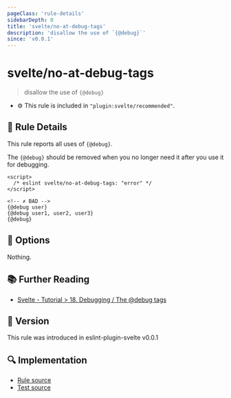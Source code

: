 ```yaml
---
pageClass: 'rule-details'
sidebarDepth: 0
title: 'svelte/no-at-debug-tags'
description: 'disallow the use of `{@debug}`'
since: 'v0.0.1'
---
```


# svelte/no-at-debug-tags

> disallow the use of `{@debug}`

- :gear: This rule is included in `"plugin:svelte/recommended"`.

## :book: Rule Details

This rule reports all uses of `{@debug}`.

The `{@debug}` should be removed when you no longer need it after you use it for debugging.

<ESLintCodeBlock>

<!--eslint-skip-->

```svelte
<script>
  /* eslint svelte/no-at-debug-tags: "error" */
</script>

<!-- ✗ BAD -->
{@debug user}
{@debug user1, user2, user3}
{@debug}
```

</ESLintCodeBlock>

## :wrench: Options

Nothing.

## :books: Further Reading

- [Svelte - Tutorial > 18. Debugging / The @debug tags](https://svelte.dev/tutorial/debug)

## :rocket: Version

This rule was introduced in eslint-plugin-svelte v0.0.1

## :mag: Implementation

- [Rule source](https://github.com/sveltejs/eslint-plugin-svelte/blob/main/src/rules/no-at-debug-tags.ts)
- [Test source](https://github.com/sveltejs/eslint-plugin-svelte/blob/main/tests/src/rules/no-at-debug-tags.ts)
